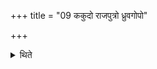 +++
title = "09 ककुदो राजपुत्रो ध्रुवगोपो"

+++

<details><summary>थिते</summary>

ककुदो राजपुत्रो ध्रुवगोपो नैवारगोपो वा प्राश्नीयात् । सर्वं वा ककुदमुपरिष्टात्सर्वसोमेभ्यः ९
</details>
